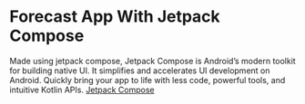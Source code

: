 # Forecast App With Jetpack Compose

Made using jetpack compose, Jetpack Compose is Android’s modern toolkit for building native UI. It simplifies and accelerates UI development on Android. Quickly bring your app to life with less code, powerful tools, and intuitive Kotlin APIs. <a href="https://developer.android.com/jetpack/compose">Jetpack Compose</a>



